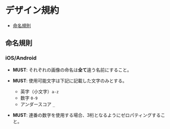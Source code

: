 # デザイン規約

- [命名規則](#naming)


## 命名規則 <a name="naming">

### iOS/Android

- **MUST**: それぞれの画像の命名は**全て**違う名前にすること。

- **MUST**: 使用可能文字は下記に記載した文字のみとする。
    - 英字（小文字）`a-z`
    - 数字 `0-9`
    - アンダースコア `_`
- **MUST**: 連番の数字を使用する場合、3桁となるようにゼロパティングすること。

